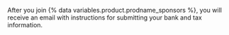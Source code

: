 After you join {% data variables.product.prodname_sponsors %}, you will receive an email with instructions for submitting your bank and tax information.
